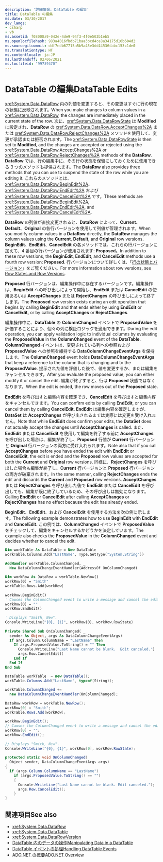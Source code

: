 ```yaml
---
description: '詳細情報: DataTable の編集'
title: DataTable の編集
ms.date: 03/30/2017
dev_langs:
- csharp
- vb
ms.assetid: f08008a9-042e-4de9-94f3-4f0e502b1eb5
ms.openlocfilehash: 983a4016fbdb71baa3bcd4ce8a34175d10b604d2
ms.sourcegitcommit: ddf7edb67715a5b9a45e3dd44536dabc153c1de0
ms.translationtype: HT
ms.contentlocale: ja-JP
ms.lasthandoff: 02/06/2021
ms.locfileid: "99739470"
---
```

# <a name="datatable-edits"></a><span data-ttu-id="eb050-103">DataTable の編集</span><span class="sxs-lookup"><span data-stu-id="eb050-103">DataTable Edits</span></span>

<span data-ttu-id="eb050-104"><xref:System.Data.DataRow> 内の列値を変更すると、その変更はすぐに行の現在の状態に反映されます。</span><span class="sxs-lookup"><span data-stu-id="eb050-104">When you make changes to column values in a <xref:System.Data.DataRow>, the changes are immediately placed in the current state of the row.</span></span> <span data-ttu-id="eb050-105">次に、<xref:System.Data.DataRowState> は **Modified** に設定され、**DataRow** の <xref:System.Data.DataRow.AcceptChanges%2A> または <xref:System.Data.DataRow.RejectChanges%2A> メソッドを使用して、変更が承認または拒否されます。</span><span class="sxs-lookup"><span data-stu-id="eb050-105">The <xref:System.Data.DataRowState> is then set to **Modified**, and the changes are accepted or rejected using the <xref:System.Data.DataRow.AcceptChanges%2A> or <xref:System.Data.DataRow.RejectChanges%2A> methods of the **DataRow**.</span></span> <span data-ttu-id="eb050-106">**DataRow** では、行の編集中に、その行の状態を保留にしておくために使用できる 3 つのメソッドも提供されます。</span><span class="sxs-lookup"><span data-stu-id="eb050-106">The **DataRow** also provides three methods that you can use to suspend the state of the row while you are editing it.</span></span> <span data-ttu-id="eb050-107">これらのメソッドとは、<xref:System.Data.DataRow.BeginEdit%2A>、<xref:System.Data.DataRow.EndEdit%2A> および <xref:System.Data.DataRow.CancelEdit%2A> です。</span><span class="sxs-lookup"><span data-stu-id="eb050-107">These methods are <xref:System.Data.DataRow.BeginEdit%2A>, <xref:System.Data.DataRow.EndEdit%2A>, and <xref:System.Data.DataRow.CancelEdit%2A>.</span></span>  
  
 <span data-ttu-id="eb050-108">**DataRow** の列値が直接変更されると、**DataRow** によって、**Current**、**Default**、**Original** の各行バージョンを使用して列値が管理されます。</span><span class="sxs-lookup"><span data-stu-id="eb050-108">When you modify column values in a **DataRow** directly, the **DataRow** manages the column values using the **Current**, **Default**, and **Original** row versions.</span></span> <span data-ttu-id="eb050-109">**BeginEdit**、**EndEdit**、**CancelEdit** の各メソッドでは、これらの行バージョンに加えて、4 番目の行バージョンが使用されます: **Proposed**。</span><span class="sxs-lookup"><span data-stu-id="eb050-109">In addition to these row versions, the **BeginEdit**, **EndEdit**, and **CancelEdit** methods use a fourth row version: **Proposed**.</span></span> <span data-ttu-id="eb050-110">行バージョンについて詳しくは、「[行の状態とバージョン](row-states-and-row-versions.md)」をご覧ください。</span><span class="sxs-lookup"><span data-stu-id="eb050-110">For more information about row versions, see [Row States and Row Versions](row-states-and-row-versions.md).</span></span>  
  
 <span data-ttu-id="eb050-111">**Proposed** 行バージョンは、編集操作中に存在するバージョンです。編集操作は、**BeginEdit** への呼び出しによって開始し、**EndEdit** または **CancelEdit** の使用あるいは **AcceptChanges** または **RejectChanges** の呼び出しによって終了します。</span><span class="sxs-lookup"><span data-stu-id="eb050-111">The **Proposed** row version exists during an edit operation that begins by calling **BeginEdit** and that ends either by using **EndEdit** or **CancelEdit,** or by calling **AcceptChanges** or **RejectChanges**.</span></span>  
  
 <span data-ttu-id="eb050-112">編集操作中に、**DataTable** の **ColumnChanged** イベントで **ProposedValue** を評価することにより、個々の列に検証ロジックを適用できます。</span><span class="sxs-lookup"><span data-stu-id="eb050-112">During the edit operation, you can apply validation logic to individual columns by evaluating the **ProposedValue** in the **ColumnChanged** event of the **DataTable**.</span></span> <span data-ttu-id="eb050-113">**ColumnChanged** イベントは、変更されている列への参照および **ProposedValue** への参照を維持する **DataColumnChangeEventArgs** を保持します。</span><span class="sxs-lookup"><span data-stu-id="eb050-113">The **ColumnChanged** event holds **DataColumnChangeEventArgs** that keep a reference to the column that is changing and to the **ProposedValue**.</span></span> <span data-ttu-id="eb050-114">提示された値を評価した後で、値を変更するか、または編集をキャンセルできます。</span><span class="sxs-lookup"><span data-stu-id="eb050-114">After you evaluate the proposed value, you can either modify it or cancel the edit.</span></span> <span data-ttu-id="eb050-115">編集が終了すると、行は **Proposed** 状態ではなくなります。</span><span class="sxs-lookup"><span data-stu-id="eb050-115">When the edit is ended, the row moves out of the **Proposed** state.</span></span>  
  
 <span data-ttu-id="eb050-116">**EndEdit** を呼び出すと編集内容を確定でき、**CancelEdit** を呼び出すと編集内容をキャンセルできます。</span><span class="sxs-lookup"><span data-stu-id="eb050-116">You can confirm edits by calling **EndEdit**, or you can cancel them by calling **CancelEdit**.</span></span> <span data-ttu-id="eb050-117">**EndEdit** は編集内容を確定しますが、**DataSet** は **AcceptChanges** が呼び出されるまでは実際には変更を受け入れません。</span><span class="sxs-lookup"><span data-stu-id="eb050-117">Note that while **EndEdit** does confirm your edits, the **DataSet** does not actually accept the changes until **AcceptChanges** is called.</span></span> <span data-ttu-id="eb050-118">また、**EndEdit** または **CancelEdit** を使用して編集を終了する前に **AcceptChanges** を呼び出した場合は、編集が終了し、**Proposed** 行値が **Current** 行バージョンと **Original** 行バージョンの両方に受け入れられます。</span><span class="sxs-lookup"><span data-stu-id="eb050-118">Note also that if you call **AcceptChanges** before you have ended the edit with **EndEdit** or **CancelEdit**, the edit is ended and the **Proposed** row values are accepted for both the **Current** and **Original** row versions.</span></span> <span data-ttu-id="eb050-119">同様に、**RejectChanges** を呼び出した場合も編集が終了し、**Current** 行バージョンと **Proposed** 行バージョンの両方が破棄されます。</span><span class="sxs-lookup"><span data-stu-id="eb050-119">In the same manner, calling **RejectChanges** ends the edit and discards the **Current** and **Proposed** row versions.</span></span> <span data-ttu-id="eb050-120">**AcceptChanges** または **RejectChanges** を呼び出した後で **EndEdit** または **CancelEdit** を呼び出しても、編集が既に終了しているため、その呼び出しは無効になります。</span><span class="sxs-lookup"><span data-stu-id="eb050-120">Calling **EndEdit** or **CancelEdit** after calling **AcceptChanges** or **RejectChanges** has no effect because the edit has already ended.</span></span>  
  
 <span data-ttu-id="eb050-121">**BeginEdit**、**EndEdit**、および **CancelEdit** を使用する方法を次の例に示します。</span><span class="sxs-lookup"><span data-stu-id="eb050-121">The following example demonstrates how to use **BeginEdit** with **EndEdit** and **CancelEdit**.</span></span> <span data-ttu-id="eb050-122">この例では、**ColumnChanged** イベントで **ProposedValue** をチェックして、編集をキャンセルするかどうかを決定しています。</span><span class="sxs-lookup"><span data-stu-id="eb050-122">The example also checks the **ProposedValue** in the **ColumnChanged** event and decides whether to cancel the edit.</span></span>  
  
```vb  
Dim workTable As DataTable = New DataTable  
workTable.Columns.Add("LastName", Type.GetType("System.String"))  
  
AddHandler workTable.ColumnChanged, _  
  New DataColumnChangeEventHandler(AddressOf OnColumnChanged)  
  
Dim workRow As DataRow = workTable.NewRow()  
workRow(0) = "Smith"  
workTable.Rows.Add(workRow)  
  
workRow.BeginEdit()  
' Causes the ColumnChanged event to write a message and cancel the edit.  
workRow(0) = ""
workRow.EndEdit()  
  
' Displays "Smith, New".  
Console.WriteLine("{0}, {1}", workRow(0), workRow.RowState)  
  
Private Shared Sub OnColumnChanged( _  
  sender As Object, args As DataColumnChangeEventArgs)  
  If args.Column.ColumnName = "LastName" Then  
    If args.ProposedValue.ToString() = "" Then  
      Console.WriteLine("Last Name cannot be blank.  Edit canceled.")  
      args.Row.CancelEdit()  
    End If  
  End If  
End Sub  
```  
  
```csharp  
DataTable workTable  = new DataTable();  
workTable.Columns.Add("LastName", typeof(String));  
  
workTable.ColumnChanged +=
  new DataColumnChangeEventHandler(OnColumnChanged);  
  
DataRow workRow = workTable.NewRow();  
workRow[0] = "Smith";  
workTable.Rows.Add(workRow);  
  
workRow.BeginEdit();  
// Causes the ColumnChanged event to write a message and cancel the edit.  
workRow[0] = "";
workRow.EndEdit();  
  
// Displays "Smith, New".  
Console.WriteLine("{0}, {1}", workRow[0], workRow.RowState);
  
protected static void OnColumnChanged(  
  Object sender, DataColumnChangeEventArgs args)  
{  
  if (args.Column.ColumnName == "LastName")  
    if (args.ProposedValue.ToString() == "")  
    {  
      Console.WriteLine("Last Name cannot be blank. Edit canceled.");  
      args.Row.CancelEdit();  
    }  
}  
```  
  
## <a name="see-also"></a><span data-ttu-id="eb050-123">関連項目</span><span class="sxs-lookup"><span data-stu-id="eb050-123">See also</span></span>

- <xref:System.Data.DataRow>
- <xref:System.Data.DataTable>
- <xref:System.Data.DataRowVersion>
- [<span data-ttu-id="eb050-124">DataTable 内のデータの操作</span><span class="sxs-lookup"><span data-stu-id="eb050-124">Manipulating Data in a DataTable</span></span>](manipulating-data-in-a-datatable.md)
- [<span data-ttu-id="eb050-125">DataTable イベントの処理</span><span class="sxs-lookup"><span data-stu-id="eb050-125">Handling DataTable Events</span></span>](handling-datatable-events.md)
- [<span data-ttu-id="eb050-126">ADO.NET の概要</span><span class="sxs-lookup"><span data-stu-id="eb050-126">ADO.NET Overview</span></span>](../ado-net-overview.md)
